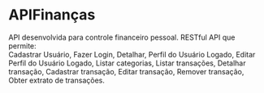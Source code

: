 # APIFinanças
API desenvolvida para controle financeiro pessoal. RESTful API que permite:  
Cadastrar Usuário,
Fazer Login,
Detalhar, 
Perfil do Usuário Logado,
Editar Perfil do Usuário Logado,
Listar categorias, 
Listar transações, 
Detalhar transação, 
Cadastrar transação,
Editar transação, 
Remover transação, 
Obter extrato de transações.
